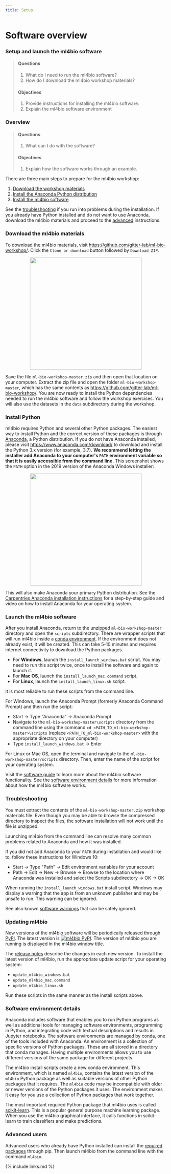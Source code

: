 ```yaml
---
title: Setup
---
```

# Software overview

### Setup and launch the ml4bio software

> #### Questions
>
> 1.   What do I need to run the ml4bio software?
> 2.   How do I download the ml4bio workshop materials?
>
> #### Objectives
>
> 1.   Provide instructions for installing the ml4bio software.
> 2.   Explain the ml4bio software environment

### Overview

> #### Questions
>
> 1.   What can I do with the software?
>
> #### Objectives
>
> 1.   Explain how the software works through an example.

There are three main steps to prepare for the ml4bio workshop:
1. [Download the workshop materials](#download-the-ml4bio-materials)
2. [Install the Anaconda Python distribution](#install-python)
3. [Install the ml4bio software](#launch-the-ml4bio-software)

See the [troubleshooting](#troubleshooting) if you run into problems during the installation.
If you already have Python installed and do not want to use Anaconda, download the ml4bio materials and proceed to the [advanced](#advanced-users) instructions.

### Download the ml4bio materials
To download the ml4bio materials, visit <https://github.com/gitter-lab/ml-bio-workshop/>.
Click the `Clone or download` button followed by `Download ZIP`.

<p align="center">
<img width="350" src="https://raw.githubusercontent.com/gitter-lab/ml-bio-workshop/master/figures/setup/download_button.png">
</p>

Save the file `ml-bio-workshop-master.zip` and then open that location on your computer.
Extract the zip file and open the folder `ml-bio-workshop-master`, which has the same contents as <https://github.com/gitter-lab/ml-bio-workshop/>.
You are now ready to install the Python dependencies needed to run the ml4bio software and follow the workshop exercises.
You will also use the datasets in the `data` subdirectory during the workshop.

### Install Python
ml4bio requires Python and several other Python packages.
The easiest way to install Python and the correct version of these packages is through [Anaconda](https://anaconda.com/), a Python distribution.
If you do not have Anaconda installed, please visit <https://www.anaconda.com/download/> to download and install the Python 3.x version (for example, 3.7).
**We recommend letting the installer add Anaconda to your computer's `PATH` environment variable so that it is easily accessible from the command line.**
This screenshot shows the `PATH` option in the 2019 version of the Anaconda Windows installer:

<p align="center">
<img width="350" src="https://raw.githubusercontent.com/gitter-lab/ml-bio-workshop/master/figures/setup/anaconda_path.png">
</p>

This will also make Anaconda your primary Python distribution.
See the [Carpentries Anaconda installation instructions](http://carpentries.github.io/workshop-template/#python) for a step-by-step guide and video on how to install Anaconda for your operating system.

### Launch the ml4bio software
After you install Anaconda, return to the unzipped `ml-bio-workshop-master` directory and open the `scripts` subdirectory.
There are wrapper scripts that will run ml4bio inside a [conda environment](#software-environment-details).
If the environment does not already exist, it will be created.
This can take 5-10 minutes and requires internet connectivity to download the Python packages.
- For **Windows**, launch the `install_launch_windows.bat` script.
You may need to run this script twice, once to install the software and again to launch it.
- For **Mac OS**, launch the `install_launch_mac.command` script.
- For **Linux**, launch the `install_launch_linux.sh` script.

It is most reliable to run these scripts from the command line.

For Windows, launch the Anaconda Prompt (formerly Anaconda Command Prompt) and then run the script:
- Start -> Type "Anaconda" -> Anaconda Prompt
- Navigate to the `ml-bio-workshop-master\scripts` directory from the command line using the command `cd <PATH_TO_ml-bio-workshop-master>\scripts` (replace `<PATH_TO_ml-bio-workshop-master>` with the appropriate directory on your computer)
- Type `install_launch_windows.bat` -> Enter

For Linux or Mac OS, open the terminal and navigate to the `ml-bio-workshop-master/scripts` directory.
Then, enter the name of the script for your operating system.

Visit the [software guide](https://gitter-lab.github.io/ml-bio-workshop/about/index.html) to learn more about the ml4bio software functionality.
See the [software environment details](#software-environment-details) for more information about how the ml4bio software works.

### Troubleshooting
You must extract the contents of the `ml-bio-workshop-master.zip` workshop materials file.
Even though you may be able to browse the compressed directory to inspect the files, the software installation will not work until the file is unzipped.

Launching ml4bio from the command line can resolve many common problems related to Anaconda and how it was installed.

If you did not add Anaconda to your `PATH` during installation and would like to, follow these instructions for Windows 10:
- Start -> Type "Path" -> Edit environment variables for your account
- Path -> Edit -> New -> Browse -> Browse to the location where Anaconda was installed and select the Scripts subdirectory -> OK -> OK

When running the `install_launch_windows.bat` install script, Windows may display a warning that the app is from an unknown publisher and may be unsafe to run.
This warning can be ignored.

See also known [software warnings](https://github.com/gitter-lab/ml-bio-workshop/tree/master/scripts#warnings) that can be safely ignored.

### Updating ml4bio
New versions of the ml4bio software will be periodically released through [PyPI](https://pypi.org/project/ml4bio/).
The latest version is [![ml4bio PyPI](https://img.shields.io/pypi/v/ml4bio.svg)](https://pypi.org/project/ml4bio/).
The version of ml4bio you are running is displayed in the ml4bio window title.

The [release notes](https://github.com/gitter-lab/ml4bio/releases) describe the changes in each new version.
To install the latest version of ml4bio, run the appropriate update script for your operating system:
- `update_ml4bio_windows.bat`
- `update_ml4bio_mac.command`
- `update_ml4bio_linux.sh`

Run these scripts in the same manner as the install scripts above.

### Software environment details
Anaconda includes software that enables you to run Python programs as well as additional tools for managing software environments, programming in Python, and integrating code with textual descriptions and results in Jupyter notebooks.
The software environments are managed by conda, one of the tools included with Anaconda.
An environment is a collection of specific versions of Python packages.
These are all stored in a directory that conda manages.
Having multiple environments allows you to use different versions of the same package for different projects.

The ml4bio install scripts create a new conda environment.
This environment, which is named `ml4bio`, contains the latest version of the `ml4bio` Python package as well as suitable versions of other Python packages that it requires.
The `ml4bio` code may be incompatible with older or newer versions of the Python packages it uses.
The environment makes it easy for you use a collection of Python packages that work together.

The most important required Python package that ml4bio uses is called [scikit-learn](http://scikit-learn.org/).
This is a popular general purpose machine learning package.
When you use the ml4bio graphical interface, it calls functions in scikit-learn to train classifiers and make predictions.

### Advanced users
Advanced users who already have Python installed can install the [required packages](https://github.com/gitter-lab/ml-bio-workshop/tree/master/scripts) through pip.
Then launch ml4bio from the command line with the command `ml4bio`.

{% include links.md %}
